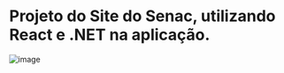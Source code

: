 # Projeto do Site do Senac, utilizando React e .NET na aplicação. 

![image](https://github.com/DouglasTrindade/senac-website/assets/91023162/9bb924cc-5ae1-41c7-9bd2-a1b11c6fcd12)
